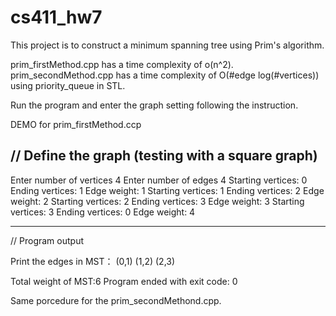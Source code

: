 # cs411_hw7
This project is to construct a minimum spanning tree using Prim's algorithm.

prim_firstMethod.cpp has a time complexity of o(n^2). 
prim_secondMethod.cpp has a time complexity of O(#edge log(#vertices)) using priority_queue in STL. 

Run the program and enter the graph setting following the instruction.

DEMO for prim_firstMethod.ccp

// Define the graph (testing with a square graph)
------------------------------
Enter number of vertices
4
Enter number of edges
4
Starting vertices: 
0
Ending vertices: 
1
Edge weight: 
1
Starting vertices: 
1
Ending vertices: 
2
Edge weight: 
2
Starting vertices: 
2
Ending vertices: 
3
Edge weight: 
3
Starting vertices: 
3
Ending vertices: 
0
Edge weight: 
4

------------------------------
// Program output 

Print the edges in MST：
(0,1)
(1,2)
(2,3)

Total weight of MST:6
Program ended with exit code: 0

Same porcedure for the prim_secondMethond.cpp.
